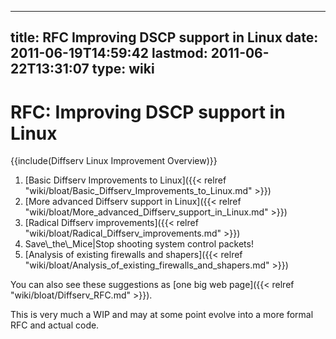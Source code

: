 
---
title: RFC Improving DSCP support in Linux
date: 2011-06-19T14:59:42
lastmod: 2011-06-22T13:31:07
type: wiki
---
RFC: Improving DSCP support in Linux
====================================

{{include(Diffserv Linux Improvement Overview)}}

1.  [Basic Diffserv Improvements to Linux]({{< relref "wiki/bloat/Basic_Diffserv_Improvements_to_Linux.md" >}})
2.  [More advanced Diffserv support in Linux]({{< relref "wiki/bloat/More_advanced_Diffserv_support_in_Linux.md" >}})
3.  [Radical Diffserv improvements]({{< relref "wiki/bloat/Radical_Diffserv_improvements.md" >}})
4.  <link>Save\_the\_Mice|Stop shooting system control packets</link>!
5.  [Analysis of existing firewalls and shapers]({{< relref "wiki/bloat/Analysis_of_existing_firewalls_and_shapers.md" >}})

You can also see these suggestions as [one big web page]({{< relref "wiki/bloat/Diffserv_RFC.md" >}}).

This is very much a WIP and may at some point evolve into a more formal
RFC and actual code.
